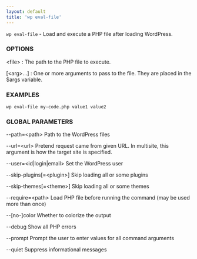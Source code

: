 ```yaml
---
layout: default
title: 'wp eval-file'
---
```


`wp eval-file` - Load and execute a PHP file after loading WordPress.

### OPTIONS

&lt;file&gt;
: The path to the PHP file to execute.

[&lt;arg&gt;...]
: One or more arguments to pass to the file. They are placed in the $args variable.

### EXAMPLES

    wp eval-file my-code.php value1 value2

### GLOBAL PARAMETERS

  --path=&lt;path&gt;
      Path to the WordPress files

  --url=&lt;url&gt;
      Pretend request came from given URL. In multisite, this argument is how the target site is specified.

  --user=&lt;id|login|email&gt;
      Set the WordPress user

  --skip-plugins[=&lt;plugin&gt;]
      Skip loading all or some plugins

  --skip-themes[=&lt;theme&gt;]
      Skip loading all or some themes

  --require=&lt;path&gt;
      Load PHP file before running the command (may be used more than once)

  --[no-]color
      Whether to colorize the output

  --debug
      Show all PHP errors

  --prompt
      Prompt the user to enter values for all command arguments

  --quiet
      Suppress informational messages



